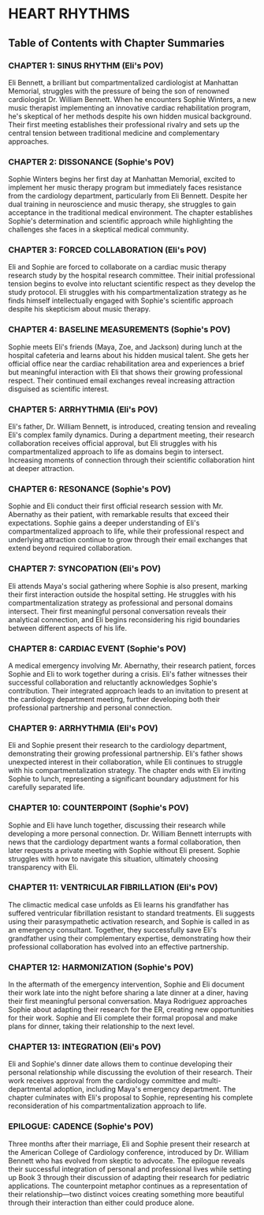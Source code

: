# HEART RHYTHMS
## Table of Contents with Chapter Summaries

### CHAPTER 1: SINUS RHYTHM (Eli's POV)
Eli Bennett, a brilliant but compartmentalized cardiologist at Manhattan Memorial, struggles with the pressure of being the son of renowned cardiologist Dr. William Bennett. When he encounters Sophie Winters, a new music therapist implementing an innovative cardiac rehabilitation program, he's skeptical of her methods despite his own hidden musical background. Their first meeting establishes their professional rivalry and sets up the central tension between traditional medicine and complementary approaches.

### CHAPTER 2: DISSONANCE (Sophie's POV)
Sophie Winters begins her first day at Manhattan Memorial, excited to implement her music therapy program but immediately faces resistance from the cardiology department, particularly from Eli Bennett. Despite her dual training in neuroscience and music therapy, she struggles to gain acceptance in the traditional medical environment. The chapter establishes Sophie's determination and scientific approach while highlighting the challenges she faces in a skeptical medical community.

### CHAPTER 3: FORCED COLLABORATION (Eli's POV)
Eli and Sophie are forced to collaborate on a cardiac music therapy research study by the hospital research committee. Their initial professional tension begins to evolve into reluctant scientific respect as they develop the study protocol. Eli struggles with his compartmentalization strategy as he finds himself intellectually engaged with Sophie's scientific approach despite his skepticism about music therapy.

### CHAPTER 4: BASELINE MEASUREMENTS (Sophie's POV)
Sophie meets Eli's friends (Maya, Zoe, and Jackson) during lunch at the hospital cafeteria and learns about his hidden musical talent. She gets her official office near the cardiac rehabilitation area and experiences a brief but meaningful interaction with Eli that shows their growing professional respect. Their continued email exchanges reveal increasing attraction disguised as scientific interest.

### CHAPTER 5: ARRHYTHMIA (Eli's POV)
Eli's father, Dr. William Bennett, is introduced, creating tension and revealing Eli's complex family dynamics. During a department meeting, their research collaboration receives official approval, but Eli struggles with his compartmentalized approach to life as domains begin to intersect. Increasing moments of connection through their scientific collaboration hint at deeper attraction.

### CHAPTER 6: RESONANCE (Sophie's POV)
Sophie and Eli conduct their first official research session with Mr. Abernathy as their patient, with remarkable results that exceed their expectations. Sophie gains a deeper understanding of Eli's compartmentalized approach to life, while their professional respect and underlying attraction continue to grow through their email exchanges that extend beyond required collaboration.

### CHAPTER 7: SYNCOPATION (Eli's POV)
Eli attends Maya's social gathering where Sophie is also present, marking their first interaction outside the hospital setting. He struggles with his compartmentalization strategy as professional and personal domains intersect. Their first meaningful personal conversation reveals their analytical connection, and Eli begins reconsidering his rigid boundaries between different aspects of his life.

### CHAPTER 8: CARDIAC EVENT (Sophie's POV)
A medical emergency involving Mr. Abernathy, their research patient, forces Sophie and Eli to work together during a crisis. Eli's father witnesses their successful collaboration and reluctantly acknowledges Sophie's contribution. Their integrated approach leads to an invitation to present at the cardiology department meeting, further developing both their professional partnership and personal connection.

### CHAPTER 9: ARRHYTHMIA (Eli's POV)
Eli and Sophie present their research to the cardiology department, demonstrating their growing professional partnership. Eli's father shows unexpected interest in their collaboration, while Eli continues to struggle with his compartmentalization strategy. The chapter ends with Eli inviting Sophie to lunch, representing a significant boundary adjustment for his carefully separated life.

### CHAPTER 10: COUNTERPOINT (Sophie's POV)
Sophie and Eli have lunch together, discussing their research while developing a more personal connection. Dr. William Bennett interrupts with news that the cardiology department wants a formal collaboration, then later requests a private meeting with Sophie without Eli present. Sophie struggles with how to navigate this situation, ultimately choosing transparency with Eli.

### CHAPTER 11: VENTRICULAR FIBRILLATION (Eli's POV)
The climactic medical case unfolds as Eli learns his grandfather has suffered ventricular fibrillation resistant to standard treatments. Eli suggests using their parasympathetic activation research, and Sophie is called in as an emergency consultant. Together, they successfully save Eli's grandfather using their complementary expertise, demonstrating how their professional collaboration has evolved into an effective partnership.

### CHAPTER 12: HARMONIZATION (Sophie's POV)
In the aftermath of the emergency intervention, Sophie and Eli document their work late into the night before sharing a late dinner at a diner, having their first meaningful personal conversation. Maya Rodriguez approaches Sophie about adapting their research for the ER, creating new opportunities for their work. Sophie and Eli complete their formal proposal and make plans for dinner, taking their relationship to the next level.

### CHAPTER 13: INTEGRATION (Eli's POV)
Eli and Sophie's dinner date allows them to continue developing their personal relationship while discussing the evolution of their research. Their work receives approval from the cardiology committee and multi-departmental adoption, including Maya's emergency department. The chapter culminates with Eli's proposal to Sophie, representing his complete reconsideration of his compartmentalization approach to life.

### EPILOGUE: CADENCE (Sophie's POV)
Three months after their marriage, Eli and Sophie present their research at the American College of Cardiology conference, introduced by Dr. William Bennett who has evolved from skeptic to advocate. The epilogue reveals their successful integration of personal and professional lives while setting up Book 3 through their discussion of adapting their research for pediatric applications. The counterpoint metaphor continues as a representation of their relationship—two distinct voices creating something more beautiful through their interaction than either could produce alone.
